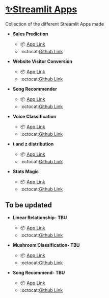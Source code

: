 # [✨Streamlit Apps](https://streamlit.io/)

Collection of the different Streamlit Apps made

* **Sales Prediction**
  *   📦 [App Link](https://salesprediction.streamlit.app/)
  *   :octocat:[Github Link](https://github.com/vkoul/st_sales_prediction)


* **Website Visitor Conversion**
  *   📦 [App Link](https://visitorconversion.streamlit.app/)
  *   :octocat:[Github Link](https://github.com/vkoul/st_conversion_app)

* **Song Recommender**
  *   📦 [App Link](https://spotifysongrecommender.streamlit.app/)
  *   :octocat:[Github Link](https://github.com/vkoul/song_recommender/tree/main)


* **Voice Classification**
  *   📦 [App Link](https://voice-classification.streamlit.app/)
  *   :octocat:[Github Link](https://github.com/vkoul/st_voice_classification)


* **t and z distribution**
  *   📦 [App Link](https://tandzdistribution.streamlit.app/)
  *   :octocat:[Github Link](https://github.com/vkoul/st_tandz_distribution)

* **Stats Magic**
  *   📦 [App Link](https://statsmagic.streamlit.app/)
  *   :octocat:[Github Link](https://github.com/vkoul/st_stats_magic)

## To be updated 

* **Linear Relationship- TBU**
  *   📦 [App Link](https://linear-relationship-check.streamlit.app/)
  *   :octocat:[Github Link](https://github.com/vkoul/st_linear_relationship)

* **Mushroom Classification- TBU**
  *   📦 [App Link](https://vkoul-st-test-app-acn6jv.streamlit.app/)
  *   :octocat:[Github Link](https://github.com/vkoul/st_test)


* **Song Recommend- TBU**
  *   📦 [App Link]()
  *   :octocat:[Github Link](https://github.com/vkoul/st_song_recommend)
